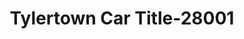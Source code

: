 ---
f_zip-code: 39667
f_state-code: MS
title: Tylertown Car Title-28001
f_phone: 601-222-1682
f_city-only: Tylertown
f_address: 111 N Cherry Street Tylertown
f_location-unique-id: '28001'
slug: tylertown-car-title-28001
updated-on: '2024-05-30T13:46:58.046Z'
created-on: '2024-05-30T13:36:59.803Z'
published-on: '2024-05-30T13:54:32.469Z'
f_city-state: cms/city/tylertown-ms.md
f_company: cms/company/tylertown-car-title.md
f_state: cms/state/mississippi.md
layout: '[payday-loan].html'
tags: payday-loan
---